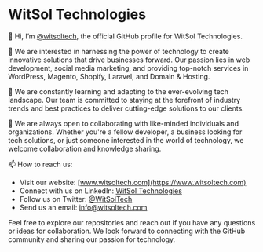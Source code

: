 # WitSol Technologies

👋 Hi, I’m [@witsoltech](https://github.com/witsoltech), the official GitHub profile for WitSol Technologies.

👀 We are interested in harnessing the power of technology to create innovative solutions that drive businesses forward. Our passion lies in web development, social media marketing, and providing top-notch services in WordPress, Magento, Shopify, Laravel, and Domain & Hosting.

🌱 We are constantly learning and adapting to the ever-evolving tech landscape. Our team is committed to staying at the forefront of industry trends and best practices to deliver cutting-edge solutions to our clients.

💞️ We are always open to collaborating with like-minded individuals and organizations. Whether you're a fellow developer, a business looking for tech solutions, or just someone interested in the world of technology, we welcome collaboration and knowledge sharing.

📫 How to reach us:
- Visit our website: [www.witsoltech.com](https://www.witsoltech.com)
- Connect with us on LinkedIn: [WitSol Technologies](https://www.linkedin.com/company/witsoltech)
- Follow us on Twitter: [@WitSolTech](https://twitter.com/WitSolTech)
- Send us an email: [info@witsoltech.com](mailto:info@witsoltech.com)

Feel free to explore our repositories and reach out if you have any questions or ideas for collaboration. We look forward to connecting with the GitHub community and sharing our passion for technology.
